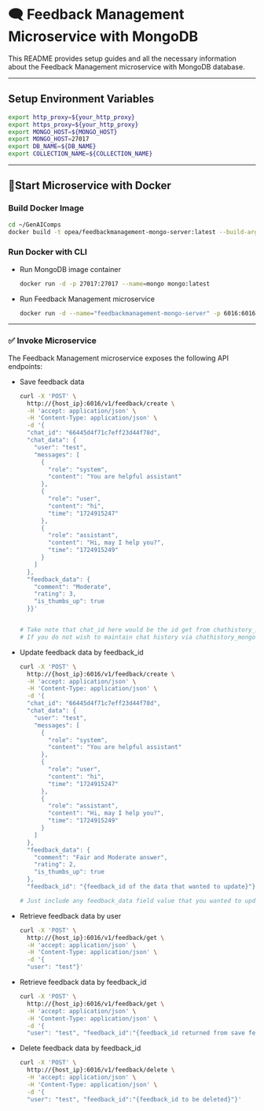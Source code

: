 # 🗨 Feedback Management Microservice with MongoDB

This README provides setup guides and all the necessary information about the Feedback Management microservice with MongoDB database.

---

## Setup Environment Variables

```bash
export http_proxy=${your_http_proxy}
export https_proxy=${your_http_proxy}
export MONGO_HOST=${MONGO_HOST}
export MONGO_HOST=27017
export DB_NAME=${DB_NAME}
export COLLECTION_NAME=${COLLECTION_NAME}
```

---

## 🚀Start Microservice with Docker

### Build Docker Image

```bash
cd ~/GenAIComps
docker build -t opea/feedbackmanagement-mongo-server:latest --build-arg https_proxy=$https_proxy --build-arg http_proxy=$http_proxy -f comps/feedback_management/mongo/Dockerfile .
```

### Run Docker with CLI

- Run MongoDB image container

  ```bash
  docker run -d -p 27017:27017 --name=mongo mongo:latest
  ```

- Run Feedback Management microservice

  ```bash
  docker run -d --name="feedbackmanagement-mongo-server" -p 6016:6016 -e http_proxy=$http_proxy -e https_proxy=$https_proxy -e no_proxy=$no_proxy -e MONGO_HOST=${MONGO_HOST} -e MONGO_PORT=${MONGO_PORT} -e DB_NAME=${DB_NAME} -e COLLECTION_NAME=${COLLECTION_NAME} opea/feedbackmanagement-mongo-server:latest
  ```

---

### ✅ Invoke Microservice

The Feedback Management microservice exposes the following API endpoints:

- Save feedback data

  ```bash
  curl -X 'POST' \
    http://{host_ip}:6016/v1/feedback/create \
    -H 'accept: application/json' \
    -H 'Content-Type: application/json' \
    -d '{
    "chat_id": "66445d4f71c7eff23d44f78d",
    "chat_data": {
      "user": "test",
      "messages": [
        {
          "role": "system",
          "content": "You are helpful assistant"
        },
        {
          "role": "user",
          "content": "hi",
          "time": "1724915247"
        },
        {
          "role": "assistant",
          "content": "Hi, may I help you?",
          "time": "1724915249"
        }
      ]
    },
    "feedback_data": {
      "comment": "Moderate",
      "rating": 3,
      "is_thumbs_up": true
    }}'


  # Take note that chat_id here would be the id get from chathistory_mongo service
  # If you do not wish to maintain chat history via chathistory_mongo service, you may generate some random uuid for it or just leave it empty.
  ```

- Update feedback data by feedback_id

  ```bash
  curl -X 'POST' \
    http://{host_ip}:6016/v1/feedback/create \
    -H 'accept: application/json' \
    -H 'Content-Type: application/json' \
    -d '{
    "chat_id": "66445d4f71c7eff23d44f78d",
    "chat_data": {
      "user": "test",
      "messages": [
        {
          "role": "system",
          "content": "You are helpful assistant"
        },
        {
          "role": "user",
          "content": "hi",
          "time": "1724915247"
        },
        {
          "role": "assistant",
          "content": "Hi, may I help you?",
          "time": "1724915249"
        }
      ]
    },
    "feedback_data": {
      "comment": "Fair and Moderate answer",
      "rating": 2,
      "is_thumbs_up": true
    },
    "feedback_id": "{feedback_id of the data that wanted to update}"}'

  # Just include any feedback_data field value that you wanted to update.
  ```

- Retrieve feedback data by user

  ```bash
  curl -X 'POST' \
    http://{host_ip}:6016/v1/feedback/get \
    -H 'accept: application/json' \
    -H 'Content-Type: application/json' \
    -d '{
    "user": "test"}'
  ```

- Retrieve feedback data by feedback_id

  ```bash
  curl -X 'POST' \
    http://{host_ip}:6016/v1/feedback/get \
    -H 'accept: application/json' \
    -H 'Content-Type: application/json' \
    -d '{
    "user": "test", "feedback_id":"{feedback_id returned from save feedback route above}"}'
  ```

- Delete feedback data by feedback_id

  ```bash
  curl -X 'POST' \
    http://{host_ip}:6016/v1/feedback/delete \
    -H 'accept: application/json' \
    -H 'Content-Type: application/json' \
    -d '{
    "user": "test", "feedback_id":"{feedback_id to be deleted}"}'
  ```
